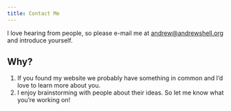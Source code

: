 ```yaml
---
title: Contact Me
---
```


I love hearing from people, so please e-mail me at andrew@andrewshell.org and introduce yourself.

## Why?

1. If you found my website we probably have something in common and I’d love to learn more about you.
2. I enjoy brainstorming with people about their ideas. So let me know what you’re working on!

